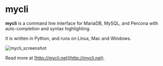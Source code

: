 # mycli

<strong>mycli</strong> is a command line interface for MariaDB, MySQL, and Percona with auto-completion and syntax highlighting.

It is written in Python, and runs on Linux, Mac and Windows.

<img src="/kb/en/mycli/+image/mycli_screenshot" alt="mycli_screenshot" title="mycli_screenshot">

Read more at [http://mycli.net](http://mycli.net).